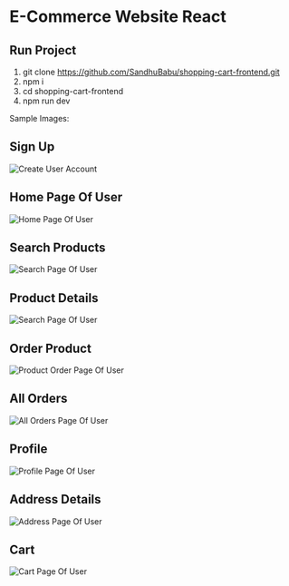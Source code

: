 # E-Commerce Website React 

## Run Project
1) git clone https://github.com/SandhuBabu/shopping-cart-frontend.git
2) npm i
3) cd shopping-cart-frontend
4) npm run dev

Sample Images:

## Sign Up
![Create User Account](SampleImages/sign_up.png "Create User Account")

## Home Page Of User
![Home Page Of User](SampleImages/user_home.png "Home Page Of User")

## Search Products
![Search Page Of User](SampleImages/user_search_products.png "Search Page Of User")

## Product Details
![Search Page Of User](SampleImages/user_product_page.png "Product Details Page")

## Order Product
![Product Order Page Of User](SampleImages/user_order_product.png "Product Order Page")

## All Orders
![All Orders Page Of User](SampleImages/user_orders.png "All Orders Page")

## Profile
![Profile Page Of User](SampleImages/user_profile.png "Profile Page")

## Address Details
![Address Page Of User](SampleImages/user_address.png "Address Page")

## Cart
![Cart Page Of User](SampleImages/user_cart.png "Cart Page")
